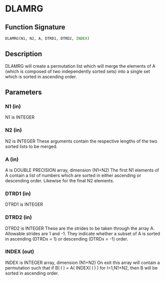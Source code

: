 # DLAMRG

## Function Signature

```fortran
DLAMRG(N1, N2, A, DTRD1, DTRD2, INDEX)
```

## Description


 DLAMRG will create a permutation list which will merge the elements
 of A (which is composed of two independently sorted sets) into a
 single set which is sorted in ascending order.

## Parameters

### N1 (in)

N1 is INTEGER

### N2 (in)

N2 is INTEGER These arguments contain the respective lengths of the two sorted lists to be merged.

### A (in)

A is DOUBLE PRECISION array, dimension (N1+N2) The first N1 elements of A contain a list of numbers which are sorted in either ascending or descending order. Likewise for the final N2 elements.

### DTRD1 (in)

DTRD1 is INTEGER

### DTRD2 (in)

DTRD2 is INTEGER These are the strides to be taken through the array A. Allowable strides are 1 and -1. They indicate whether a subset of A is sorted in ascending (DTRDx = 1) or descending (DTRDx = -1) order.

### INDEX (out)

INDEX is INTEGER array, dimension (N1+N2) On exit this array will contain a permutation such that if B( I ) = A( INDEX( I ) ) for I=1,N1+N2, then B will be sorted in ascending order.


